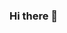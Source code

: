 ### Hi there 👋

<!--
**BiranchiParida/BiranchiParida** is a ✨ _special_ ✨ repository because its `README.md` (this file) appears on your GitHub profile.

Here are some ideas to get you started:

- 🎤 I am a passonate Product development.
- 🌱 I’m currently learning Azure|AWS|React
https://github-readme-stats.vercel.app/api?username=BiranchiParida&&show_icons=true&title_color=ffffff&icon_color=bb2acf&text_color=daf7dc&bg_color=151515
